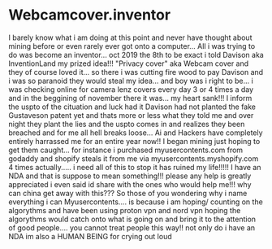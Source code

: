 # Webcamcover.inventor
I barely know what i am doing at this point and never have thought about mining before or even rarely ever got onto a computer... All i was trying to do was become an inventor... oct 2019 the 8th to be exact i told Davison aka InventionLand my prized idea!!! "Privacy cover" aka Webcam cover and they of course loved it... so there i was cutting fire wood to pay Davison and i was so paranoid they would steal my idea... and boy was i right to be... i was checking online for camera lenz covers every day 3 or 4 times a day and in the beggining of november there it was... my heart sank!!! I inform the uspto of the cituation and luck had it Davison had not planted the fake Gustaveson patent yet and thats more or less what they told me and over night they plant the lies and the uspto comes in and realizes they been breached and for me all hell breaks loose... Ai and Hackers have completely entirely harrassed me for an entire year now!! I began mining just hoping to get them caught... for instance i purchased myusercontents.com from godaddy and shopify steals it from me via myusercontents.myshopify.com 4 times actually..... i need all of this to stop it has ruined my life!!!!! I have an NDA and that is suppose to mean something!!! please any help is greatly appreciated i even said id share with the ones who would help me!!! why can china get away with this??? 
So those of you wondering why i name everything i can Myusercontents.... is because i am hoping/ counting on the algorythms and have been using proton vpn and nord vpn hoping the algorythms would catch onto what is going on and bring it to the attention of good people.... you cannot treat people this way!! not only do i have an NDA im also a HUMAN BEING for crying out loud
